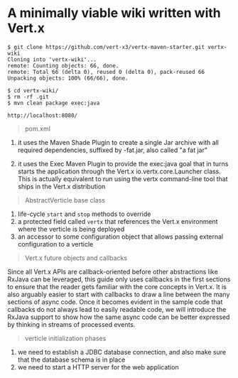 # A minimally viable wiki written with Vert.x

```
$ git clone https://github.com/vert-x3/vertx-maven-starter.git vertx-wiki
Cloning into 'vertx-wiki'...
remote: Counting objects: 66, done.
remote: Total 66 (delta 0), reused 0 (delta 0), pack-reused 66
Unpacking objects: 100% (66/66), done.

$ cd vertx-wiki/
$ rm -rf .git
$ mvn clean package exec:java

http://localhost:8080/
```

> pom.xml

1. it uses the Maven Shade Plugin to create a single Jar archive with all required dependencies, suffixed by -fat.jar,
also called "a fat jar"

2. it uses the Exec Maven Plugin to provide the exec:java goal that in turns starts the application through the Vert.x
io.vertx.core.Launcher class. This is actually equivalent to run using the vertx command-line tool that ships in the
Vert.x distribution

> AbstractVerticle base class

1. life-cycle `start` and `stop` methods to override
2. a protected field called `vertx` that references the Vert.x environment where the verticle is being deployed
3. an accessor to some configuration object that allows passing external configuration to a verticle

> Vert.x future objects and callbacks

Since all Vert.x APIs are callback-oriented before other abstractions like RxJava can be leveraged, 
this guide only uses callbacks in the first sections to ensure that the reader gets familiar with 
the core concepts in Vert.x. It is also arguably easier to start with callbacks to draw a line between 
the many sections of async code. Once it becomes evident in the sample code that callbacks do not always 
lead to easily readable code, we will introduce the RxJava support to show how the same async code 
can be better expressed by thinking in streams of processed events.

> verticle initialization phases

1. we need to establish a JDBC database connection, and also make sure that the database schema is in place
2. we need to start a HTTP server for the web application



